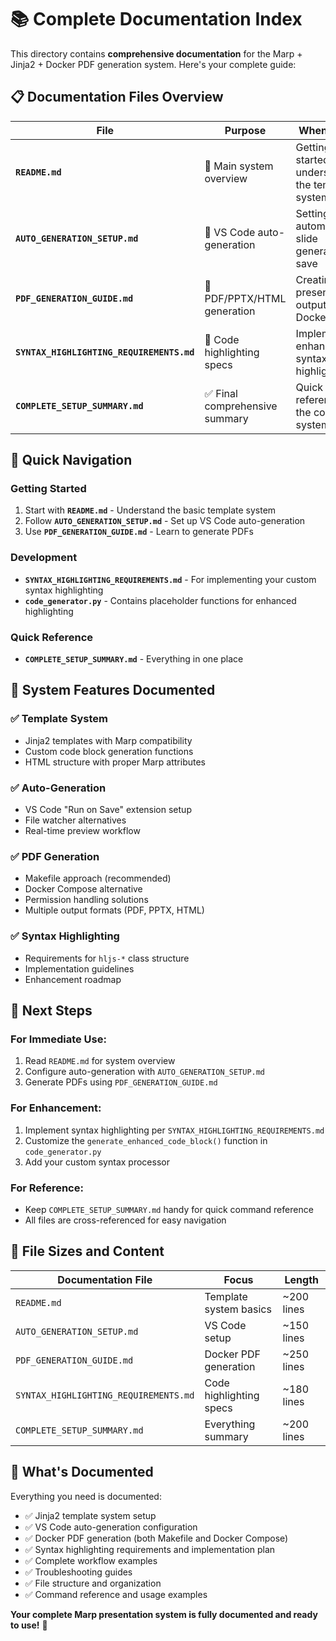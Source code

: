 # 📚 Complete Documentation Index

This directory contains **comprehensive documentation** for the Marp + Jinja2 + Docker PDF generation system. Here's your complete guide:

## 📋 Documentation Files Overview

| File | Purpose | When to Use |
|------|---------|-------------|
| **`README.md`** | 📖 Main system overview | Getting started, understanding the template system |
| **`AUTO_GENERATION_SETUP.md`** | 🔄 VS Code auto-generation | Setting up automatic slide generation on save |
| **`PDF_GENERATION_GUIDE.md`** | 📄 PDF/PPTX/HTML generation | Creating presentation outputs with Docker |
| **`SYNTAX_HIGHLIGHTING_REQUIREMENTS.md`** | 🎨 Code highlighting specs | Implementing enhanced syntax highlighting |
| **`COMPLETE_SETUP_SUMMARY.md`** | ✅ Final comprehensive summary | Quick reference for the complete system |

## 🚀 Quick Navigation

### **Getting Started**
1. Start with **`README.md`** - Understand the basic template system
2. Follow **`AUTO_GENERATION_SETUP.md`** - Set up VS Code auto-generation
3. Use **`PDF_GENERATION_GUIDE.md`** - Learn to generate PDFs

### **Development**
- **`SYNTAX_HIGHLIGHTING_REQUIREMENTS.md`** - For implementing your custom syntax highlighting
- **`code_generator.py`** - Contains placeholder functions for enhanced highlighting

### **Quick Reference**
- **`COMPLETE_SETUP_SUMMARY.md`** - Everything in one place

## 🎯 System Features Documented

### ✅ **Template System**
- Jinja2 templates with Marp compatibility
- Custom code block generation functions
- HTML structure with proper Marp attributes

### ✅ **Auto-Generation**
- VS Code "Run on Save" extension setup
- File watcher alternatives
- Real-time preview workflow

### ✅ **PDF Generation**
- Makefile approach (recommended)
- Docker Compose alternative
- Permission handling solutions
- Multiple output formats (PDF, PPTX, HTML)

### ✅ **Syntax Highlighting**
- Requirements for `hljs-*` class structure
- Implementation guidelines
- Enhancement roadmap

## 🔧 Next Steps

### **For Immediate Use:**
1. Read `README.md` for system overview
2. Configure auto-generation with `AUTO_GENERATION_SETUP.md`
3. Generate PDFs using `PDF_GENERATION_GUIDE.md`

### **For Enhancement:**
1. Implement syntax highlighting per `SYNTAX_HIGHLIGHTING_REQUIREMENTS.md`
2. Customize the `generate_enhanced_code_block()` function in `code_generator.py`
3. Add your custom syntax processor

### **For Reference:**
- Keep `COMPLETE_SETUP_SUMMARY.md` handy for quick command reference
- All files are cross-referenced for easy navigation

## 📄 File Sizes and Content

| Documentation File | Focus | Length |
|-------------------|-------|--------|
| `README.md` | Template system basics | ~200 lines |
| `AUTO_GENERATION_SETUP.md` | VS Code setup | ~150 lines |
| `PDF_GENERATION_GUIDE.md` | Docker PDF generation | ~250 lines |
| `SYNTAX_HIGHLIGHTING_REQUIREMENTS.md` | Code highlighting specs | ~180 lines |
| `COMPLETE_SETUP_SUMMARY.md` | Everything summary | ~200 lines |

## 🎉 What's Documented

Everything you need is documented:

- ✅ Jinja2 template system setup
- ✅ VS Code auto-generation configuration
- ✅ Docker PDF generation (both Makefile and Docker Compose)
- ✅ Syntax highlighting requirements and implementation plan
- ✅ Complete workflow examples
- ✅ Troubleshooting guides
- ✅ File structure and organization
- ✅ Command reference and usage examples

**Your complete Marp presentation system is fully documented and ready to use!** 🚀
